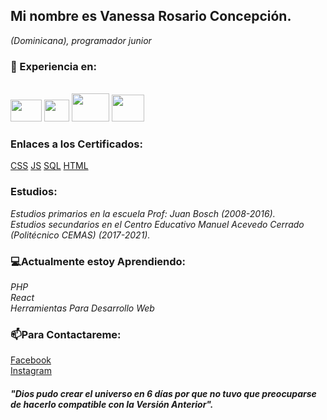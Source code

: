 ## Mi nombre es Vanessa Rosario Concepción.
*(Dominicana),*
*programador junior*
</b>

### 💬 Experiencia en: 
</br>

<div class=»pull-left»><img height=35" width="50" src="https://desarrolloweb.com/storage/tag_images/actual/sT1RLpDHzInATuKnDUkwXhKoaIOrtS97gBtgiQ6M.png"/>
  <img height="35" width="40" src="https://jdarkking.com/wp-content/uploads/2020/12/javascript-icon-png-23.png?gid=1"/>
  <img height="45" width="60"src="https://icons.veryicon.com/png/o/application/designer-icon/sql-5.png"/>
  <img height="43" width="52" src="https://www.w3.org/html/logo/downloads/HTML5_Logo_512.png" /></div>

### Enlaces a los Certificados:
[CSS](https://www.sololearn.com/Certificate/1060-11006401/pdf/)
[JS](https://www.sololearn.com/Certificate/1024-11006401/pdf/)
[SQL](https://www.sololearn.com/Certificate/1060-11006401/pdf/)
[HTML](https://www.sololearn.com/Certificate/1014-11006401/pdf/)
</br>

### Estudios:
*Estudios primarios en la escuela Prof: Juan Bosch (2008-2016).*
</br>
*Estudios secundarios en el Centro Educativo Manuel Acevedo  Cerrado (Politécnico CEMAS) (2017-2021).*
</br>

###  💻Actualmente estoy Aprendiendo:
*PHP*
</br>
*React*
</br>
*Herramientas Para Desarrollo Web*

### 📫Para Contactareme:
[Facebook](https://www.facebook.com/vanessa.rosarioconcepcion.7/?viewas=100000686899395)
</br>
[Instagram](https://www.instagram.com/concepcionvanessarosario/)
</br>
##### "Dios pudo crear el universo en 6 días por que no tuvo que preocuparse de hacerlo compatible con la Versión Anterior".
